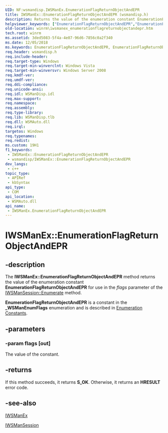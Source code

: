```yaml
---
UID: NF:wsmandisp.IWSManEx.EnumerationFlagReturnObjectAndEPR
title: IWSManEx::EnumerationFlagReturnObjectAndEPR (wsmandisp.h)
description: Returns the value of the enumeration constant EnumerationFlagReturnObjectAndEPR for use in the flags parameter of the IWSManSession::Enumerate method.
helpviewer_keywords: ["EnumerationFlagReturnObjectAndEPR","EnumerationFlagReturnObjectAndEPR method [Windows Remote Management]","EnumerationFlagReturnObjectAndEPR method [Windows Remote Management]","IWSManEx interface","IWSManEx interface [Windows Remote Management]","EnumerationFlagReturnObjectAndEPR method","IWSManEx.EnumerationFlagReturnObjectAndEPR","IWSManEx::EnumerationFlagReturnObjectAndEPR","winrm.iwsmanex_enumerationflagreturnobjectandepr","wsmandisp/IWSManEx::EnumerationFlagReturnObjectAndEPR"]
old-location: winrm\iwsmanex_enumerationflagreturnobjectandepr.htm
tech.root: winrm
ms.assetid: 3ded5083-5f4a-4e07-96d6-7856c0a2f340
ms.date: 12/05/2018
ms.keywords: EnumerationFlagReturnObjectAndEPR, EnumerationFlagReturnObjectAndEPR method [Windows Remote Management], EnumerationFlagReturnObjectAndEPR method [Windows Remote Management],IWSManEx interface, IWSManEx interface [Windows Remote Management],EnumerationFlagReturnObjectAndEPR method, IWSManEx.EnumerationFlagReturnObjectAndEPR, IWSManEx::EnumerationFlagReturnObjectAndEPR, winrm.iwsmanex_enumerationflagreturnobjectandepr, wsmandisp/IWSManEx::EnumerationFlagReturnObjectAndEPR
req.header: wsmandisp.h
req.include-header: 
req.target-type: Windows
req.target-min-winverclnt: Windows Vista
req.target-min-winversvr: Windows Server 2008
req.kmdf-ver: 
req.umdf-ver: 
req.ddi-compliance: 
req.unicode-ansi: 
req.idl: WSManDisp.idl
req.max-support: 
req.namespace: 
req.assembly: 
req.type-library: 
req.lib: WSManDisp.tlb
req.dll: WSMAuto.dll
req.irql: 
targetos: Windows
req.typenames: 
req.redist: 
ms.custom: 19H1
f1_keywords:
 - IWSManEx::EnumerationFlagReturnObjectAndEPR
 - wsmandisp/IWSManEx::EnumerationFlagReturnObjectAndEPR
dev_langs:
 - c++
topic_type:
 - APIRef
 - kbSyntax
api_type:
 - COM
api_location:
 - WSMAuto.dll
api_name:
 - IWSManEx.EnumerationFlagReturnObjectAndEPR
---
```


# IWSManEx::EnumerationFlagReturnObjectAndEPR


## -description

The <b>IWSManEx::EnumerationFlagReturnObjectAndEPR</b> method returns the value of the enumeration constant <b>EnumerationFlagReturnObjectAndEPR</b> for use in the <i>flags</i> parameter of the <a href="/windows/desktop/api/wsmandisp/nf-wsmandisp-iwsmansession-enumerate">IWSManSession::Enumerate</a> method.

<b>EnumerationFlagReturnObjectAndEPR</b> is a constant in the <b>_WSManEnumFlags</b> enumeration and is described in <a href="/windows/desktop/WinRM/enumeration-constants">Enumeration Constants</a>.

## -parameters

### -param flags [out]

The value of the constant.

## -returns

If this method succeeds, it returns <b>S_OK</b>. Otherwise, it returns an <b>HRESULT</b> error code.

## -see-also

<a href="/windows/desktop/api/wsmandisp/nn-wsmandisp-iwsmanex">IWSManEx</a>



<a href="/windows/desktop/api/wsmandisp/nn-wsmandisp-iwsmansession">IWSManSession</a>